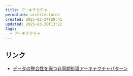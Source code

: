 ```yaml
---
title: アーキテクチャ
permalink: architecture/
created: 2025-02-24T20:41
updated: 2025-03-20T13:22
tags:
  - アーキテクチャ
---
```

## リンク
- [データの整合性を保つ非同期処理アーキテクチャパターン](https://speakerdeck.com/mokuo/async-architecture-patterns)
